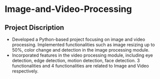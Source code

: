 # Image-and-Video-Processing


## Project Discription

<p>
  <ul>
    <li>
      Developed a Python-based project focusing on image and video processing. Implemented functionalities such as image
resizing up to 50%, color change and detection in the image processing module. 
    </li>
<li>
  Incorporated features in the video processing module, including eye detection, edge detection, motion detection, face
detection. 3 functionalities and 4 functionalities are related to Image and Video respectively.
</li>
  </ul>
</p> 
